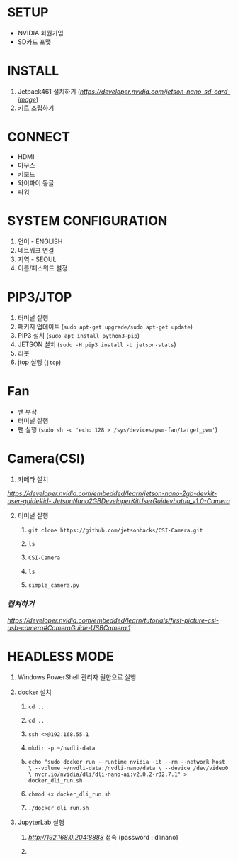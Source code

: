 # SETUP
* NVIDIA 회원가입
* SD카드 포맷

# INSTALL
1. Jetpack461 설치하기 (*https://developer.nvidia.com/jetson-nano-sd-card-image*)
2. 키트 조립하기

# CONNECT
* HDMI
* 마우스
* 키보드
* 와이파이 동글
* 파워

# SYSTEM CONFIGURATION
1. 언어 - ENGLISH
2. 네트워크 연결
3. 지역 - SEOUL
4. 이름/패스워드 설정

# PIP3/JTOP
1. 터미널 실행
2. 패키지 업데이트 (`sudo apt-get upgrade/sudo apt-get update`)
3. PIP3 설치 (`sudo apt install python3-pip`)
4. JETSON 설치 (`sudo -H pip3 install -U jetson-stats`)
5. 리붓
6. jtop 실행 (`jtop`)

# Fan
* 팬 부착
* 터미널 실행
* 팬 실행 (`sudo sh -c 'echo 128 > /sys/devices/pwm-fan/target_pwm'`)

# Camera(CSI)
1. 카메라 설치

*https://developer.nvidia.com/embedded/learn/jetson-nano-2gb-devkit-user-guide#id-.JetsonNano2GBDeveloperKitUserGuidevbatuu_v1.0-Camera*

2. 터미널 실행

   1. `git clone https://github.com/jetsonhacks/CSI-Camera.git`

   2. `ls`

   3. `CSI-Camera`

   4. `ls`

   5. `simple_camera.py`

### *캡쳐하기*

*https://developer.nvidia.com/embedded/learn/tutorials/first-picture-csi-usb-camera#CameraGuide-USBCamera.1*

# HEADLESS MODE
1. Windows PowerShell 관리자 권한으로 실행
2. docker 설치

    1. `cd ..`

    2. `cd ..`
  
    3. `ssh <>@192.168.55.1`

    4. `mkdir -p ~/nvdli-data`

    5. `echo "sudo docker run --runtime nvidia -it --rm --network host \
    --volume ~/nvdli-data:/nvdli-nano/data \
    --device /dev/video0 \
    nvcr.io/nvidia/dli/dli-nano-ai:v2.0.2-r32.7.1" > docker_dli_run.sh`
    
    6. `chmod +x docker_dli_run.sh`

    7. `./docker_dli_run.sh`
  
4. JupyterLab 실행
   
    1) *http://192.168.0.204:8888* 접속 (password : dlinano)

    2) 

